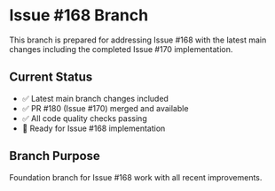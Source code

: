 # Issue #168 Branch

This branch is prepared for addressing Issue #168 with the latest main changes including the completed Issue #170 implementation.

## Current Status
- ✅ Latest main branch changes included
- ✅ PR #180 (Issue #170) merged and available
- ✅ All code quality checks passing
- 🔧 Ready for Issue #168 implementation

## Branch Purpose
Foundation branch for Issue #168 work with all recent improvements.

